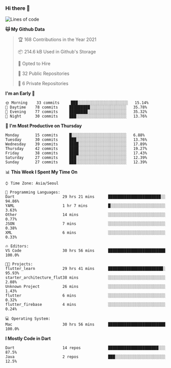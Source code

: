 ### Hi there 👋

<!--
**ska2519/ska2519** is a ✨ _special_ ✨ repository because its `README.md` (this file) appears on your GitHub profile.

Here are some ideas to get you started:

- 🔭 I’m currently working on ...
- 🌱 I’m currently learning ...
- 👯 I’m looking to collaborate on ...
- 🤔 I’m looking for help with ...
- 💬 Ask me about ...
- 📫 How to reach me: ...
- 😄 Pronouns: ...
- ⚡ Fun fact: ...
-->

<!--START_SECTION:waka-->
![Lines of code](https://img.shields.io/badge/From%20Hello%20World%20I%27ve%20Written-129698%20lines%20of%20code-blue)

**🐱 My Github Data** 

> 🏆 168 Contributions in the Year 2021
 > 
> 📦 214.6 kB Used in Github's Storage 
 > 
> 💼 Opted to Hire
 > 
> 📜 32 Public Repositories 
 > 
> 🔑 6 Private Repositories  
 > 
**I'm an Early 🐤** 

```text
🌞 Morning    33 commits     ███░░░░░░░░░░░░░░░░░░░░░░   15.14% 
🌆 Daytime    78 commits     █████████░░░░░░░░░░░░░░░░   35.78% 
🌃 Evening    77 commits     ████████░░░░░░░░░░░░░░░░░   35.32% 
🌙 Night      30 commits     ███░░░░░░░░░░░░░░░░░░░░░░   13.76%

```
📅 **I'm Most Productive on Thursday** 

```text
Monday       15 commits     █░░░░░░░░░░░░░░░░░░░░░░░░   6.88% 
Tuesday      30 commits     ███░░░░░░░░░░░░░░░░░░░░░░   13.76% 
Wednesday    39 commits     ████░░░░░░░░░░░░░░░░░░░░░   17.89% 
Thursday     42 commits     ████░░░░░░░░░░░░░░░░░░░░░   19.27% 
Friday       38 commits     ████░░░░░░░░░░░░░░░░░░░░░   17.43% 
Saturday     27 commits     ███░░░░░░░░░░░░░░░░░░░░░░   12.39% 
Sunday       27 commits     ███░░░░░░░░░░░░░░░░░░░░░░   12.39%

```


📊 **This Week I Spent My Time On** 

```text
⌚︎ Time Zone: Asia/Seoul

💬 Programming Languages: 
Dart                     29 hrs 21 mins      ███████████████████████░░   94.86% 
YAML                     1 hr 7 mins         █░░░░░░░░░░░░░░░░░░░░░░░░   3.63% 
Other                    14 mins             ░░░░░░░░░░░░░░░░░░░░░░░░░   0.77% 
JSON                     7 mins              ░░░░░░░░░░░░░░░░░░░░░░░░░   0.38% 
XML                      6 mins              ░░░░░░░░░░░░░░░░░░░░░░░░░   0.33%

🔥 Editors: 
VS Code                  30 hrs 56 mins      █████████████████████████   100.0%

🐱‍💻 Projects: 
flutter_learn            29 hrs 41 mins      ████████████████████████░   95.93% 
starter_architecture_flut38 mins             ░░░░░░░░░░░░░░░░░░░░░░░░░   2.08% 
Unknown Project          26 mins             ░░░░░░░░░░░░░░░░░░░░░░░░░   1.43% 
flutter                  6 mins              ░░░░░░░░░░░░░░░░░░░░░░░░░   0.32% 
flutter_firebase         4 mins              ░░░░░░░░░░░░░░░░░░░░░░░░░   0.24%

💻 Operating System: 
Mac                      30 hrs 56 mins      █████████████████████████   100.0%

```

**I Mostly Code in Dart** 

```text
Dart                     14 repos            ██████████████████████░░░   87.5% 
Java                     2 repos             ███░░░░░░░░░░░░░░░░░░░░░░   12.5%

```



<!--END_SECTION:waka-->


